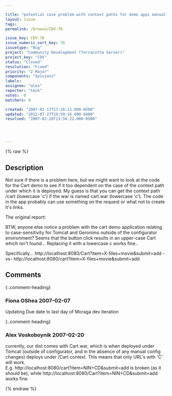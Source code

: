 ```yaml
---

title: "potential case problem with context paths for demo apps manually deployed"
layout: issue
tags: 
permalink: /browse/CDV-76

issue_key: CDV-76
issue_numeric_sort_key: 76
issuetype: "Bug"
project: "Community Development (Terracotta Server)"
project_key: "CDV"
status: "Closed"
resolution: "Fixed"
priority: "2 Major"
components: "Sessions"
labels: 
assignee: "alex"
reporter: "teck"
votes:  0
watchers: 0

created: "2007-01-17T17:16:11.000-0500"
updated: "2012-07-27T19:59:16.000-0400"
resolved: "2007-02-20T13:56:22.000-0500"




---
```


{% raw %}

## Description

<div markdown="1" class="description">

Not sure if there is a problem here, but we might want to look at the code for the Cart demo to see if it too dependent on the case of the context path under which it is deployed. My guess is that you can get the context path /cart (lowercase 'c') if the war is named cart.war (lowercase 'c'). The code in the app probably can use something on the request or what not to create it's links.

The original report:

BTW, anyone else notice a problem with the cart demo application 
relating to case-sensitivity for Tomcat and Geronimo outside of the 
configurator environment?  Seems that the button click results in an 
upper-case Cart which isn't found... Replacing it with a lowercase c 
works fine..

Specifically...
http://localhost:8080/Cart?item=X-files+movie&submit=add -vs-
http://localhost:8080/cart?item=X-files+movie&submit=add

</div>

## Comments


{:.comment-heading}
### **Fiona OShea** <span class="date">2007-02-07</span>

<div markdown="1" class="comment">

Updating Due date to last day of Moraga dev iteration

</div>


{:.comment-heading}
### **Alex Voskoboynik** <span class="date">2007-02-20</span>

<div markdown="1" class="comment">

currently, our dist comes with Cart.war, which is when deployed under Tomcat (outside of configurator, and in the absence of any manual config changes) deploys under /Cart context.  This means that only URL's with 'C' will work.  
E.g. http://localhost:8080/cart?item=NIN+CD&submit=add is broken (as it should be); while http://localhost:8080/Cart?item=NIN+CD&submit=add works fine 

</div>



{% endraw %}
